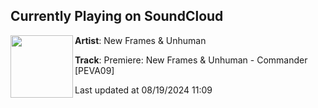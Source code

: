 ## Currently Playing on SoundCloud

[<img align="left" width="100" src="https://i1.sndcdn.com/artworks-lTDefDzwQ2KVzQP8-4tqnHg-t500x500.jpg">](https://soundcloud.com/hate_music/premiere-new-frames-unhuman-commander-peva09)

**Artist**: New Frames & Unhuman 

**Track**: Premiere: New Frames & Unhuman - Commander [PEVA09]

Last updated at 08/19/2024 11:09
